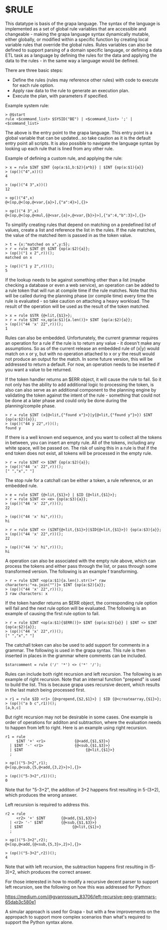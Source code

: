 # $RULE
This datatype is basis of the grapa language. The syntax of the language is implemented as a set of global rule variables that are accessible and changeable - making the grapa language syntax dynamically mutable, either globally, or modified within a specific function by creating local variable rules that override the global rules. Rules variables can also be defined to support parsing of a domain specific language, or defining a data ETL task as a language by defining the rules for the data and applying the data to the rules - in the same way a language would be defined.

There are three basic steps:
* Define the rules (rules may reference other rules) with code to execute for each rule option.
* Apply raw data to the rule to generate an execution plan.
* Execute the plan, with parameters if specified.

Example system rule:
```
> @$start
rule <$command_list> $SYSID("BE") | <$command_list> ';' | <$command_list>
```

The above is the entry point to the grapa language. This entry point is a global variable that can be updated...so take caution as it is the default entry point all scripts. It is also possible to navigate the language syntax by looking up each rule that is lined from any other rule.

Example of defining a custom rule, and applying the rule:
```
> x = rule $INT $INT {op(a:$1,b:$2){a*b}} | $INT {op(a:$1){a}}
> (op()("4",x))()
4

> (op()("4 3",x))()
12

> op()("4",x)
@<[op,@<[op,@<var,{a}>],{"a":4}>],{}>

> op()("4 3",x)
@<[op,@<[op,@<mul,{@<var,{a}>,@<var,{b}>}>],{"a":4,"b":3}>],{}>
```

To simplify creating rules that depend on matching on a predefined list of values, create a list and reference the list in the rules. If the rule matches, the value of the matched item is passed in as the token value.

```
> t = {x:"matched on x",y:5};
> r = rule $INT @t $INT {op(a:$2){a}};
> (op()("1 x 2",r))();
matched on x

> (op()("1 y 2",r))();
5
```

If the lookup needs to be against something other than a list (maybe checking a database or even a web service), an operation can be added to a rule token that will run at compile time if the rule matches. Note that this will be called during the planning phase (or compile time) every time the rule is evaluated - so take caution on attaching a heavy workload. The result of the operation will be used as the result of the token matched. 

```
> x = rule $STR {@<lit,{$1}>};
> r = rule $INT <x,op(a:$1){a.len()}> $INT {op(a:$2){a}};
> (op()("44 'x' 22",r))();
1
```

Rules can also be embedded. Unfortunately, the current grammar requires an operation for a rule if the rule is to return any value - it doesn't make any assumptions. So as of the current release an embedded rule of (x|y) would match on x or y, but with no operation attached to x or y the result would not produce an output for the match. In some future version, this will be addressed to return a default. For now, an operation needs to be inserted if you want a value to be returned.

If the token handler returns an $ERR object, it will cause the rule to fail. So it not only has the ability to add additional logic to processing the token, is also can also serve as an additional component to the planning engine by validating the token against the intent of the rule - something that could not be done at a later phase and could only be done during the planning/compile phase. 

```
> r = rule $INT (x{@<lit,{"found x"}>}|y{@<lit,{"found y"}>}) $INT {op(a:$2){a}};
> (op()("44 y 22",r))();
found y
```

If there is a well known end sequence, and you want to collect all the tokens in between, you can insert an empty rule. All of the tokens, including any white space, will be passed on. The risk of using this in a rule is that if the end token does not exist, all tokens will be processed in the empty rule. 

```
> r = rule $INT <> $INT {op(a:$2){a}};
> (op()("44 'x' 22",r))();
[" ","x"," "]
```

The stop rule for a catchall can be either a token, a rule reference, or an embedded rule.

```
> e = rule $INT {@<lit,{$1}>} | $ID {@<lit,{$1}>};
> r = rule $INT <> <e> {op(a:$3){a}};
> (op()("44 'x' 22",r))();
22

> (op()("44 'x' hi",r))();
hi

> r = rule $INT <> ($INT{@<lit,{$1}>}|$ID{@<lit,{$1}>}) {op(a:$3){a}};
> (op()("44 'x' 22",r))();
22

> (op()("44 'x' hi",r))();
hi
```

A operation can also be associated with the empty rule above, which can process the tokens and either pass through the list, or pass through some transformed version. The following is an example f transforming.

```
> r = rule $INT <op(a:$1){a.len().str()+" raw characters:"+a.join("")}> $INT {op(a:$2){a}};
> (op()("44 'x' 22",r))();
3 raw characters: x
```

If the token handler returns an $ERR object, the corresponding rule option will fail and the next rule option will be evaluated. The following is an example of causing the first rule option to fail.

```
> r = rule $INT <op(a:$1){$ERR()}> $INT {op(a:$2){a}} | $INT <> $INT {op(a:$2){a}};
> (op()("44 'x' 22",r))();
[" ","x"," "]
```

The catchall token can also be used to add support for comments in a grammar. The following is used in the grapa syntax. This rule is then inserted in places in the grammar where comments can be included. 

```
$starcomment = rule ('/' '*') <> ('*' '/');
```

Rules can include both right recursion and left recursion.  The following is an example of right recursion. Note that an internal function "prepend" is used to build the list. This is because grapa uses recursive decent, which results in the last match being processed first.

```
> r1 = rule $ID <r1> {@<prepend,{$2,$1}>} | $ID {@<createarray,{$1}>};
> (op()("a b c",r1))();
[a,b,c]
```

But right recursion may not be desirable in some cases. One example is order of operations for additon and subtraction, where the evaluation needs to happen from left to right. Here is an example using right recursion. 

```
r1 = rule 
     $INT '+' <r1>             {@<add,{$1,$3}>} 
  | $INT '-' <r1>              {@<sub,{$1,$3}>} 
  | $INT                            {@<lit,{$1}>}
  ;

> op()("5-3+2",r1);
@<[op,@<sub,{5,@<add,{3,2}>}>],{}>

> (op()("5-3+2",r1))();
0
```

Note that for "5-3+2", the additon of 3+2 happens first resulting in 5-(3+2), which produces the wrong answer. 

Left recursion is required to address this.

```
r2 = rule 
     <r2> '+' $INT       {@<add,{$1,$3}>} 
  | <r2> '-' $INT        {@<sub,{$1,$3}>} 
  | $INT                      {@<lit,{$1}>}
  ;

> op()("5-3+2",r2);
@<[op,@<add,{@<sub,{5,3}>,2}>],{}>

> (op()("5-3+2",r2))();
4
```

Note that with left recursion, the subtraction happens first resulting in (5-3)+2, which produces the correct answer.

For those interested in how to modify a recursive decent parser to support left recursion, see the following on how this was addressed for Python:

https://medium.com/@gvanrossum_83706/left-recursive-peg-grammars-65dab3c580e1

A simular approach is used for Grapa - but with a few improvements on the appropach to support more complex scenarios than what's required to support the Python syntax alone.
